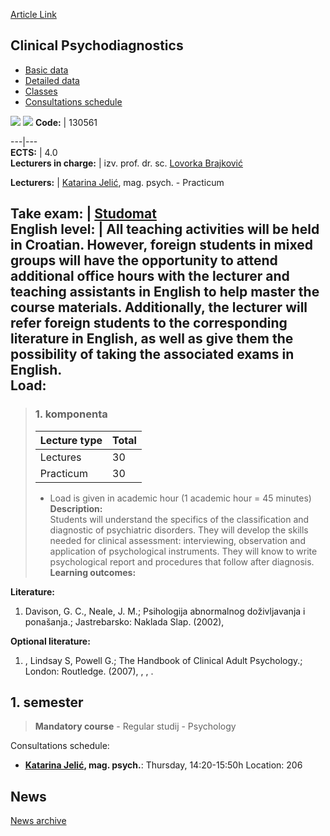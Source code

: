 [Article Link](https://www.fhs.hr/en/course/clipsy_a)

## Clinical Psychodiagnostics
  * [Basic data](https://www.fhs.hr/en/course/clipsy_a#v1id-523755_171382_1_0 "Basic data")
  * [Detailed data](https://www.fhs.hr/en/course/clipsy_a#v1id-523755_171382_1_1 "Detailed data")
  * [Classes](https://www.fhs.hr/en/course/clipsy_a#v1id-523755_171382_1_2 "Classes")
  * [Consultations schedule](https://www.fhs.hr/en/course/clipsy_a#v1id-523755_171382_1_3 "Consultations schedule")


[![](https://www.fhs.hr/img/flags/gif/hr.gif)](https://www.fhs.hr/predmet/klipsi_a) [![](https://www.fhs.hr/img/flags/gif/gb.gif)](https://www.fhs.hr/en/course/clipsy_a)
**Code:** |  130561  
  
---|---  
**ECTS:** |  4.0   
**Lecturers in charge:** |  izv. prof. dr. sc. [Lovorka Brajković](https://www.fhs.hr/staff/lovorka.brajkovic)   
  
**Lecturers:** |  [Katarina Jelić](https://www.fhs.hr/djelatnik/katarina.jelic), mag. psych. - Practicum  
  
**Take exam:** |  [Studomat](http://www.isvu.hr/studomat)  
**English level:** |  All teaching activities will be held in Croatian. However, foreign students in mixed groups will have the opportunity to attend additional office hours with the lecturer and teaching assistants in English to help master the course materials. Additionally, the lecturer will refer foreign students to the corresponding literature in English, as well as give them the possibility of taking the associated exams in English.   
**Load:**  
---  
> ### 1. komponenta
> | Lecture type | Total  
> ---|---  
> Lectures | 30  
> Practicum | 30  
> * Load is given in academic hour (1 academic hour = 45 minutes)   
**Description:**  
> Students will understand the specifics of the classification and diagnostic of psychiatric disorders. They will develop the skills needed for clinical assessment: interviewing, observation and application of psychological instruments. They will know to write psychological report and procedures that follow after diagnosis.  
**Learning outcomes:**  

  
**Literature:**  
  1. Davison, G. C., Neale, J. M.; Psihologija abnormalnog doživljavanja i ponašanja.; Jastrebarsko: Naklada Slap. (2002), 

  
**Optional literature:**  
  1. , Lindsay S, Powell G.; The Handbook of Clinical Adult Psychology.; London: Routledge. (2007), , , .

  
**1. semester**  
---  
> **Mandatory course** - Regular studij - Psychology  
>   
Consultations schedule: 
  * **[Katarina Jelić](https://www.fhs.hr/djelatnik/katarina.jelic), mag. psych.**: 
Thursday, 14:20-15:50h
Location: 206 


## News
[News archive](https://www.fhs.hr/en/course/clipsy_a?@=20qvi#news_88136 "News archive")
